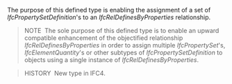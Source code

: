 ﻿The purpose of this defined type is enabling the assignment of a set of _IfcPropertySetDefinition_'s to an _IfcRelDefinesByProperties_ relationship.

> NOTE&nbsp; The sole purpose of this defined type is to enable an upward compatible enhancement of the objectified relationship _IfcRelDefinesByProperties_ in order to assign multiple _IfcPropertySet_'s, _IfcElementQuantity_'s or other subtypes of _IfcPropertySetDefinition_ to objects using a single instance of _IfcRelDefinesByProperties_.

> HISTORY&nbsp; New type in IFC4.